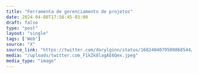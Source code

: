 ```yaml
---
title: "Ferramenta de gerenciamento de projetos"
date: 2024-04-08T17:58:45-03:00
draft: false
type: "post"
layout: "single"
tags: ['Web']
source: "X"
source_link: "https://twitter.com/darylginn/status/1682404079509868544/photo/1"
media: "/uploads/twitter.com_F1kZk8lagAE6Qex.jpeg"
media_type: "image"
---
```


